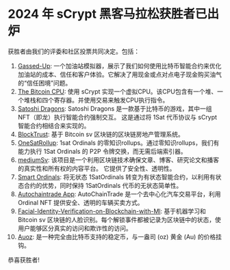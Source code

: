 # 2024 年 sCrypt 黑客马拉松获胜者已出炉

获胜者由我们的评委和社区投票共同决定。包括：

1. [Gassed-Up](https://devfolio.co/projects/gassedup-08ec): 一个加油站模拟器，展示了我们如何使用比特币智能合约来优化加油站的成本、信任和客户体验。它解决了用现金或点对点电子现金购买油气的“信任困境”问题。
2. [The Bitcoin CPU](https://devfolio.co/projects/the-bitcoin-cpu-cfe7): 使用 sCrypt 实现一个虚拟CPU。该CPU包含有一个堆、一个堆栈和四个寄存器。并使用交易来触发CPU执行指令。
3. [Satoshi Dragons](https://devfolio.co/projects/satoshi-dragons-08f5): Satoshi Dragons 是一款基于比特币的游戏，其中一组 NFT（即龙）执行智能合约强制交互。 这是通过将 1Sat 代币协议与 sCrypt 智能合约相结合来实现的。
4. [BlockTrust](https://devfolio.co/projects/blocktrust-32fc): 基于 Bitcoin sv 区块链的区块链房地产管理系统。
5. [OneSatRollup](https://devfolio.co/projects/onesatrollup-cbf0): 1sat Ordinals 的零知识rollups。通过零知识rollups，我们有能力执行 1Sat Ordinals 的 P2P 令牌交换，而无需后端索引器。
6. [mediumSv](https://devfolio.co/projects/mediumsv-blockchain-content-rights-platform-5946): 该项目是一个利用区块链技术确保文章、博客、研究论文和播客的真实性和所有权的内容平台。 它提供了安全性、透明性。
7. [Smart Ordinals](https://devfolio.co/projects/smart-ordinals-8034): 将无状态 1SatOrdinals 转变为有状态智能合约，以利用有状态合约的优势，同时保持 1SatOrdinals 代币的无状态简单性。
8. [Autochaintrade App](https://devfolio.co/projects/autochaintrade-app-2308): AutoChainTrade 是一个去中心化汽车交易平台，利用 Ordinal NFT 提供安全、透明的车辆买卖方式。
9. [Facial-Identity-Verification-on-Blockchain-with-Ml](https://devfolio.co/projects/facialidentityverificationonblockchainwithma-2edd): 基于机器学习和Bitcoin sv 区块链的人脸识别。每个解锁事件都被记录为区块链中的状态，使用户能够区分真实的访问和欺诈性的访问。
10. [Auoz](https://devfolio.co/projects/auoz-13b3): 是一种完全由比特币支持的稳定币，与一盎司 (oz) 黄金 (Au) 的价格挂钩。


恭喜获胜者!
